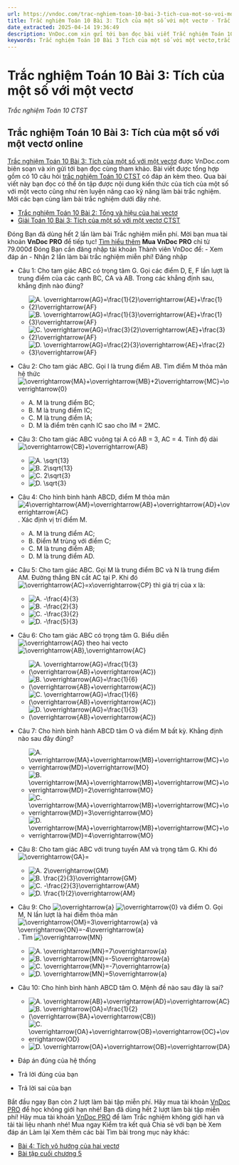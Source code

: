 ```yaml
---
url: https://vndoc.com/trac-nghiem-toan-10-bai-3-tich-cua-mot-so-voi-mot-vecto-290262
title: Trắc nghiệm Toán 10 Bài 3: Tích của một số với một vectơ - Trắc nghiệm Toán 10 CTST - VnDoc.com
date_extracted: 2025-04-14 19:36:49
description: VnDoc.com xin gửi tới bạn đọc bài viết Trắc nghiệm Toán 10 Bài 3: Tích của một số với một vectơ để bạn đọc cùng tham khảo.
keywords: Trắc nghiệm Toán 10 Bài 3 Tích của một số với một vectơ,trắc nghiệm toán 10,trắc nghiệm toán 10 CTST,trắc nghiệm toán 10 bài 3,toán 10,toán lớp 10,toán 10 bài 3,toán 10 CTST,Tích của một số với một vectơ
---
```


# Trắc nghiệm Toán 10 Bài 3: Tích của một số với một vectơ
 _Trắc nghiệm Toán 10 CTST_
## Trắc nghiệm Toán 10 Bài 3: Tích của một số với một vectơ online
[Trắc nghiệm Toán 10 Bài 3: Tích của một số với một vectơ](<https://vndoc.com/trac-nghiem-toan-10-bai-3-tich-cua-mot-so-voi-mot-vecto-290262>) được VnDoc.com biên soạn và xin gửi tới bạn đọc cùng tham khảo. Bài viết được tổng hợp gồm có 10 câu hỏi [trắc nghiệm Toán 10 CTST](<https://vndoc.com/trac-nghiem-toan-10-ctst>) có đáp án kèm theo. Qua bài viết này bạn đọc có thể ôn tập được nội dung kiến thức của tích của một số với một vecto cũng như rèn luyện nâng cao kỹ năng làm bài trắc nghiệm. Mời các bạn cùng làm bài trắc nghiệm dưới đây nhé.
  * [Trắc nghiệm Toán 10 Bài 2: Tổng và hiệu của hai vectơ](<https://vndoc.com/trac-nghiem-toan-10-bai-2-tong-va-hieu-cua-hai-vecto-290260>)
  * [Giải Toán 10 Bài 3: Tích của một số với một vectơ CTST](<https://vndoc.com/giai-toan-10-bai-3-tich-cua-mot-so-voi-mot-vecto-ctst-278180>)

Đóng
Bạn đã dùng hết 2 lần làm bài Trắc nghiệm miễn phí. Mời bạn mua tài khoản **VnDoc PRO** để tiếp tục\! [Tìm hiểu thêm](</pro>)
**Mua VnDoc PRO** chỉ từ 79.000đ
Đóng
Bạn cần đăng nhập tài khoản Thành viên VnDoc để:
\- Xem đáp án
\- Nhận 2 lần làm bài trắc nghiệm miễn phí\!
Đăng nhập 
  * Câu 1:
Cho tam giác ABC có trọng tâm G. Gọi các điểm D, E, F lần lượt là trung điểm của các cạnh BC, CA và AB. Trong các khẳng định sau, khẳng định nào đúng?
    * ![A. \\overrightarrow{AG}=\\frac{1}{2}\\overrightarrow{AE}+\\frac{1}{2}\\overrightarrow{AF}](https://tex.vdoc.vn?tex=A.%20%5Coverrightarrow%7BAG%7D%3D%5Cfrac%7B1%7D%7B2%7D%5Coverrightarrow%7BAE%7D%2B%5Cfrac%7B1%7D%7B2%7D%5Coverrightarrow%7BAF%7D)
    * ![B. \\overrightarrow{AG}=\\frac{1}{3}\\overrightarrow{AE}+\\frac{1}{3}\\overrightarrow{AF}](https://tex.vdoc.vn?tex=B.%20%5Coverrightarrow%7BAG%7D%3D%5Cfrac%7B1%7D%7B3%7D%5Coverrightarrow%7BAE%7D%2B%5Cfrac%7B1%7D%7B3%7D%5Coverrightarrow%7BAF%7D)
    * ![C. \\overrightarrow{AG}=\\frac{3}{2}\\overrightarrow{AE}+\\frac{3}{2}\\overrightarrow{AF}](https://tex.vdoc.vn?tex=C.%20%5Coverrightarrow%7BAG%7D%3D%5Cfrac%7B3%7D%7B2%7D%5Coverrightarrow%7BAE%7D%2B%5Cfrac%7B3%7D%7B2%7D%5Coverrightarrow%7BAF%7D)
    * ![D. \\overrightarrow{AG}=\\frac{2}{3}\\overrightarrow{AE}+\\frac{2}{3}\\overrightarrow{AF}](https://tex.vdoc.vn?tex=D.%20%5Coverrightarrow%7BAG%7D%3D%5Cfrac%7B2%7D%7B3%7D%5Coverrightarrow%7BAE%7D%2B%5Cfrac%7B2%7D%7B3%7D%5Coverrightarrow%7BAF%7D)
  * Câu 2:
Cho tam giác ABC. Gọi I là trung điểm AB. Tìm điểm M thỏa mãn hệ thức ![\\overrightarrow{MA}+\\overrightarrow{MB}+2\\overrightarrow{MC}=\\overrightarrow{0}](https://tex.vdoc.vn?tex=%5Coverrightarrow%7BMA%7D%2B%5Coverrightarrow%7BMB%7D%2B2%5Coverrightarrow%7BMC%7D%3D%5Coverrightarrow%7B0%7D)
    * A. M là trung điểm BC;
    * B. M là trung điểm IC;
    * C. M là trung điểm IA;
    * D. M là điểm trên cạnh IC sao cho IM = 2MC.
  * Câu 3:
Cho tam giác ABC vuông tại A có AB = 3, AC = 4. Tính độ dài ![\\overrightarrow{CB}+\\overrightarrow{AB}](https://tex.vdoc.vn?tex=%5Coverrightarrow%7BCB%7D%2B%5Coverrightarrow%7BAB%7D)
    * ![A. \\sqrt{13}](https://tex.vdoc.vn?tex=A.%20%5Csqrt%7B13%7D)
    * ![B. 2\\sqrt{13}](https://tex.vdoc.vn?tex=B.%202%5Csqrt%7B13%7D)
    * ![C. 2\\sqrt{3}](https://tex.vdoc.vn?tex=C.%202%5Csqrt%7B3%7D)
    * ![D. \\sqrt{3}](https://tex.vdoc.vn?tex=D.%20%5Csqrt%7B3%7D)
  * Câu 4:
Cho hình bình hành ABCD, điểm M thỏa mãn ![4\\overrightarrow{AM}=\\overrightarrow{AB}+\\overrightarrow{AD}+\\overrightarrow{AC}](https://tex.vdoc.vn?tex=4%5Coverrightarrow%7BAM%7D%3D%5Coverrightarrow%7BAB%7D%2B%5Coverrightarrow%7BAD%7D%2B%5Coverrightarrow%7BAC%7D). Xác định vị trí điểm M.
    * A. M là trung điểm AC;
    * B. Điểm M trùng với điểm C;
    * C. M là trung điểm AB;
    * D. M là trung điểm AD.
  * Câu 5:
Cho tam giác ABC. Gọi M là trung điểm BC và N là trung điểm AM. Đường thẳng BN cắt AC tại P. Khi đó ![\\overrightarrow{AC}=x\\overrightarrow{CP}](https://tex.vdoc.vn?tex=%5Coverrightarrow%7BAC%7D%3Dx%5Coverrightarrow%7BCP%7D) thì giá trị của x là:
    * ![A. -\\frac{4}{3}](https://tex.vdoc.vn?tex=A.%20-%5Cfrac%7B4%7D%7B3%7D)
    * ![B. -\\frac{2}{3}](https://tex.vdoc.vn?tex=B.%20-%5Cfrac%7B2%7D%7B3%7D)
    * ![C. -\\frac{3}{2}](https://tex.vdoc.vn?tex=C.%20-%5Cfrac%7B3%7D%7B2%7D)
    * ![D. -\\frac{5}{3}](https://tex.vdoc.vn?tex=D.%20-%5Cfrac%7B5%7D%7B3%7D)
  * Câu 6:
Cho tam giác ABC có trọng tâm G. Biểu diễn ![\\overrightarrow{AG}](https://tex.vdoc.vn?tex=%5Coverrightarrow%7BAG%7D) theo hai vecto ![\\overrightarrow{AB},\\overrightarrow{AC}](https://tex.vdoc.vn?tex=%5Coverrightarrow%7BAB%7D%2C%5Coverrightarrow%7BAC%7D)
    * ![A. \\overrightarrow{AG}=\\frac{1}{3}\(\\overrightarrow{AB}+\\overrightarrow{AC}\)](https://tex.vdoc.vn?tex=A.%20%5Coverrightarrow%7BAG%7D%3D%5Cfrac%7B1%7D%7B3%7D\(%5Coverrightarrow%7BAB%7D%2B%5Coverrightarrow%7BAC%7D\))
    * ![B. \\overrightarrow{AG}=\\frac{1}{6}\(\\overrightarrow{AB}+\\overrightarrow{AC}\)](https://tex.vdoc.vn?tex=B.%20%5Coverrightarrow%7BAG%7D%3D%5Cfrac%7B1%7D%7B6%7D\(%5Coverrightarrow%7BAB%7D%2B%5Coverrightarrow%7BAC%7D\))
    * ![C. \\overrightarrow{AG}=\\frac{1}{6}\(\\overrightarrow{AB}+\\overrightarrow{AC}\)](https://tex.vdoc.vn?tex=C.%20%5Coverrightarrow%7BAG%7D%3D%5Cfrac%7B1%7D%7B6%7D\(%5Coverrightarrow%7BAB%7D%2B%5Coverrightarrow%7BAC%7D\))
    * ![D. \\overrightarrow{AG}=\\frac{1}{3}\(\\overrightarrow{AB}+\\overrightarrow{AC}\)](https://tex.vdoc.vn?tex=D.%20%5Coverrightarrow%7BAG%7D%3D%5Cfrac%7B1%7D%7B3%7D\(%5Coverrightarrow%7BAB%7D%2B%5Coverrightarrow%7BAC%7D\))
  * Câu 7:
Cho hình bình hành ABCD tâm O và điểm M bất kỳ. Khẳng định nào sau đây đúng?
    * ![A. \\overrightarrow{MA}+\\overrightarrow{MB}+\\overrightarrow{MC}+\\overrightarrow{MD}=\\overrightarrow{MO}](https://tex.vdoc.vn?tex=A.%20%5Coverrightarrow%7BMA%7D%2B%5Coverrightarrow%7BMB%7D%2B%5Coverrightarrow%7BMC%7D%2B%5Coverrightarrow%7BMD%7D%3D%5Coverrightarrow%7BMO%7D)
    * ![B. \\overrightarrow{MA}+\\overrightarrow{MB}+\\overrightarrow{MC}+\\overrightarrow{MD}=2\\overrightarrow{MO}](https://tex.vdoc.vn?tex=B.%20%5Coverrightarrow%7BMA%7D%2B%5Coverrightarrow%7BMB%7D%2B%5Coverrightarrow%7BMC%7D%2B%5Coverrightarrow%7BMD%7D%3D2%5Coverrightarrow%7BMO%7D)
    * ![C. \\overrightarrow{MA}+\\overrightarrow{MB}+\\overrightarrow{MC}+\\overrightarrow{MD}=3\\overrightarrow{MO}](https://tex.vdoc.vn?tex=C.%20%5Coverrightarrow%7BMA%7D%2B%5Coverrightarrow%7BMB%7D%2B%5Coverrightarrow%7BMC%7D%2B%5Coverrightarrow%7BMD%7D%3D3%5Coverrightarrow%7BMO%7D)
    * ![D. \\overrightarrow{MA}+\\overrightarrow{MB}+\\overrightarrow{MC}+\\overrightarrow{MD}=4\\overrightarrow{MO}](https://tex.vdoc.vn?tex=D.%20%5Coverrightarrow%7BMA%7D%2B%5Coverrightarrow%7BMB%7D%2B%5Coverrightarrow%7BMC%7D%2B%5Coverrightarrow%7BMD%7D%3D4%5Coverrightarrow%7BMO%7D)
  * Câu 8:
Cho tam giác ABC với trung tuyến AM và trọng tâm G. Khi đó ![\\overrightarrow{GA}=](https://tex.vdoc.vn?tex=%5Coverrightarrow%7BGA%7D%3D)
    * ![A. 2\\overrightarrow{GM}](https://tex.vdoc.vn?tex=A.%202%5Coverrightarrow%7BGM%7D)
    * ![B. \\frac{2}{3}\\overrightarrow{GM}](https://tex.vdoc.vn?tex=B.%20%5Cfrac%7B2%7D%7B3%7D%5Coverrightarrow%7BGM%7D)
    * ![C. -\\frac{2}{3}\\overrightarrow{AM}](https://tex.vdoc.vn?tex=C.%20-%5Cfrac%7B2%7D%7B3%7D%5Coverrightarrow%7BAM%7D)
    * ![D. \\frac{1}{2}\\overrightarrow{AM}](https://tex.vdoc.vn?tex=D.%20%5Cfrac%7B1%7D%7B2%7D%5Coverrightarrow%7BAM%7D)
  * Câu 9:
Cho ![\\overrightarrow{a}](https://tex.vdoc.vn?tex=%5Coverrightarrow%7Ba%7D) ![\\overrightarrow{0}](https://tex.vdoc.vn?tex=%5Coverrightarrow%7B0%7D) và điểm O. Gọi M, N lần lượt là hai điểm thỏa mãn ![\\overrightarrow{OM}=3\\overrightarrow{a} và \\overrightarrow{ON}=-4\\overrightarrow{a}](https://tex.vdoc.vn?tex=%5Coverrightarrow%7BOM%7D%3D3%5Coverrightarrow%7Ba%7D%20v%C3%A0%20%5Coverrightarrow%7BON%7D%3D-4%5Coverrightarrow%7Ba%7D). Tìm ![\\overrightarrow{MN}](https://tex.vdoc.vn?tex=%5Coverrightarrow%7BMN%7D)
    * ![A. \\overrightarrow{MN}=7\\overrightarrow{a}](https://tex.vdoc.vn?tex=A.%20%5Coverrightarrow%7BMN%7D%3D7%5Coverrightarrow%7Ba%7D)
    * ![B. \\overrightarrow{MN}=-5\\overrightarrow{a}](https://tex.vdoc.vn?tex=B.%20%5Coverrightarrow%7BMN%7D%3D-5%5Coverrightarrow%7Ba%7D)
    * ![C. \\overrightarrow{MN}=-7\\overrightarrow{a}](https://tex.vdoc.vn?tex=C.%20%5Coverrightarrow%7BMN%7D%3D-7%5Coverrightarrow%7Ba%7D)
    * ![D. \\overrightarrow{MN}=5\\overrightarrow{a}](https://tex.vdoc.vn?tex=D.%20%5Coverrightarrow%7BMN%7D%3D5%5Coverrightarrow%7Ba%7D)
  * Câu 10:
Cho hình bình hành ABCD tâm O. Mệnh đề nào sau đây là sai?
    * ![A. \\overrightarrow{AB}+\\overrightarrow{AD}=\\overrightarrow{AC}](https://tex.vdoc.vn?tex=A.%20%5Coverrightarrow%7BAB%7D%2B%5Coverrightarrow%7BAD%7D%3D%5Coverrightarrow%7BAC%7D)
    * ![B. \\overrightarrow{OA}=\\frac{1}{2}\(\\overrightarrow{BA}+\\overrightarrow{CB}\)](https://tex.vdoc.vn?tex=B.%20%5Coverrightarrow%7BOA%7D%3D%5Cfrac%7B1%7D%7B2%7D\(%5Coverrightarrow%7BBA%7D%2B%5Coverrightarrow%7BCB%7D\))
    * ![C. \\overrightarrow{OA}+\\overrightarrow{OB}=\\overrightarrow{OC}+\\overrightarrow{OD}](https://tex.vdoc.vn?tex=C.%20%5Coverrightarrow%7BOA%7D%2B%5Coverrightarrow%7BOB%7D%3D%5Coverrightarrow%7BOC%7D%2B%5Coverrightarrow%7BOD%7D)
    * ![D. \\overrightarrow{OA}+\\overrightarrow{OB}=\\overrightarrow{DA}](https://tex.vdoc.vn?tex=D.%20%5Coverrightarrow%7BOA%7D%2B%5Coverrightarrow%7BOB%7D%3D%5Coverrightarrow%7BDA%7D)

  * Đáp án đúng của hệ thống
  * Trả lời đúng của bạn
  * Trả lời sai của bạn

Bắt đầu ngay
Bạn còn _2_ lượt làm bài tập miễn phí. Hãy mua tài khoản [VnDoc PRO](</pro>) để học không giới hạn nhé\!  Bạn đã dùng hết 2 lượt làm bài tập miễn phí\! Hãy mua tài khoản [VnDoc PRO](</pro>) để làm Trắc nghiệm không giới hạn và tải tài liệu nhanh nhé\!  Mua ngay
Kiểm tra kết quả Chia sẻ với bạn bè Xem đáp án Làm lại
Xem thêm các bài Tìm bài trong mục này khác:
  * [Bài 4: Tích vô hướng của hai vectơ](</trac-nghiem-toan-10-bai-4-tich-vo-huong-cua-hai-vecto-290267>)
  * [Bài tập cuối chương 5](</trac-nghiem-toan-10-bai-tap-cuoi-chuong-5-290270>)

